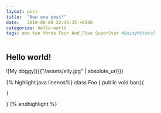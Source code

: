```yaml
---
layout: post
title:  "New one post!"
date:   2018-06-09 22:45:35 +0500
categories: hello-world
tags: one two three Four And_Five SuperStar #DaizyMithcel
---
```


## Hello world!

![My doggy]({{"/assets/elly.jpg" | absolute_url}})

{% highlight java linenos%}
class Foo {
	public void bar(){

	}
}
{% endhighlight %}